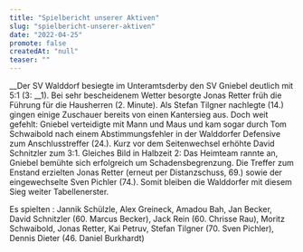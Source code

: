 ```yaml
---
title: "Spielbericht unserer Aktiven"
slug: "spielbericht-unserer-aktiven"
date: "2022-04-25"
promote: false
createdAt: "null"
teaser: ""
---
```

 __Der SV Walddorf besiegte im Unteramtsderby den SV Gniebel deutlich mit 5:1 (3: __1). Bei sehr bescheidenem Wetter besorgte Jonas Retter früh die Führung für die Hausherren (2. Minute). Als Stefan Tilgner nachlegte (14.) gingen einige Zuschauer bereits von einen Kantersieg aus. Doch weit gefehlt: Gniebel verteidigte mit Mann und Maus und kam sogar durch Tom Schwaibold nach einem Abstimmungsfehler in der Walddorfer Defensive zum Anschlusstreffer (24.). Kurz vor dem Seitenwechsel erhöhte David Schnitzler zum 3:1. Gleiches Bild in Halbzeit 2: Das Heimteam rannte an, Gniebel bemühte sich erfolgreich um Schadensbegrenzung. Die Treffer zum Enstand erzielten Jonas Retter (erneut per Distanzschuss, 69.) sowie der eingewechselte Sven Pichler (74.). Somit bleiben die Walddorfer mit diesem Sieg weiter Tabellenerster.


Es spielten : Jannik Schülzle, Alex Greineck, Amadou Bah, Jan Becker, David Schnitzler (60. Marcus Becker), Jack Rein (60. Chrisse Rau), Moritz Schwaibold, Jonas Retter, Kai Petruv, Stefan Tilgner (70. Sven Pichler), Dennis Dieter (46. Daniel Burkhardt)
